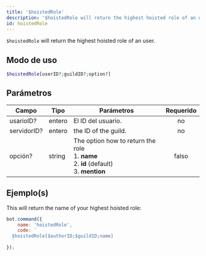 ```yaml
---
title: '$hoistedRole'
description: '$hoistedRole will return the highest hoisted role of an user.'
id: hoistedRole
---
```


`$hoistedRole` will return the highest hoisted role of an user.

## Modo de uso

```php
$hoistedRole[userID?;guildID?;option?]
```

## Parámetros

| Campo       | Tipo   | Parámetros                                                                                                               | Requerido |
| ----------- | ------ | ------------------------------------------------------------------------------------------------------------------------ |:---------:|
| usarioID?   | entero | El ID del usuario.                                                                                                       |    no     |
| servidorID? | entero | the ID of the guild.                                                                                                     |    no     |
| opción?     | string | The option how to return the role <br /> 1. **name** <br /> 2. **id**  (default) <br /> 3. **mention** |   falso   |

## Ejemplo(s)

This will return the name of your highest hoisted role:

```javascript
bot.command({
    name: 'hoistedRole',
    code: `
  $hoistedRole[$authorID;$guildID;name]
  `
});
```
